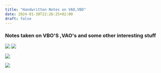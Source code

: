 ```yaml
---
title: "Handwritten Notes on VAO,VBO"
date: 2024-01-30T22:26:25+02:00
draft: false
---
```


### Notes taken on VBO'S ,VAO's and some other interesting stuff

![](https://i.postimg.cc/9MstWW74/Cam-Scanner-01-30-2024-22-13-page-0001.jpg)
![](https://i.postimg.cc/GtYPtZFX/Cam-Scanner-01-30-2024-22-13-page-0002.jpg)


![](https://i.postimg.cc/Gmr0LRFS/image.png)

![](https://i.postimg.cc/mDPJXg4h/image.png)